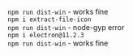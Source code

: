 `npm run dist-win` - works fine   
`npm i extract-file-icon`   
`npm run dist-win` - node-gyp error   
`npm i electron@11.2.3`   
`npm run dist-win` - works fine   
